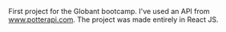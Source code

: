 First project for the Globant bootcamp. I've used an API from www.potterapi.com. The project was made entirely in React JS.
